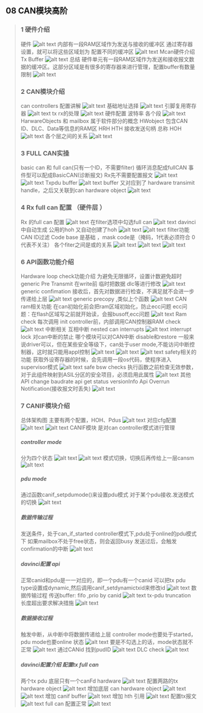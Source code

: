 ## 08 CAN模块高阶
> ### 1 硬件介绍
> 硬件
> ![alt text](image.png)
> 内部有一段RAM区域作为发送与接收的缓冲区
> 通过寄存器设置，就可以将这些区域划为
> 配置不同的缓冲区
> ![alt text](image-1.png)
> Mcan硬件介绍
> Tx Buffer
> ![alt text](image-2.png)
> 总结
> 硬件单元有一段RAM区域作为发送和接收报文数据的缓冲区。这部分区域是有很多的寄存器来进行管理，配置buffer有数量限制
> ![alt text](image-3.png)
> ### 2 CAN模块介绍
> can controllers 配置讲解
> ![alt text](image-4.png)
> 基础地址选择
> ![alt text](image-5.png)
> 引脚复用寄存器
> ![alt text](image-6.png)
> tx rx的处理
> ![alt text](image-7.png)
> 硬件配置 波特率 各个段
> ![alt text](image-8.png)
> HarwareObjects 和 mailbox
> 属于软件部分的概念
> HWobject 包含CAN ID、DLC、Data等信息的RAM区
> HRH HTH 接收发送句柄 总称 HOH
> ![alt text](image-9.png)
> 各个层之间的关系
> ![alt text](image-10.png)
> ### 3 FULL CAN实操
> basic can 和 full can(只有一个ID，不需要filter)
> 循环消息配成fullCAN 事件型可以配成BasicCAN(诊断报文)
> Rx先不需要配置报文
> ![alt text](image-15.png)
> ![alt text](image-12.png)
> Txpdu buffer
> ![alt text](image-13.png)
> buffer 又对应到了 hardware transimit handle，之后又关联到can hardware object
> ![alt text](image-14.png)
> ### 4 Rx full can 配置 （硬件层 ）
> Rx 的full can 配置
> ![alt text](image-16.png)
> 在filter选项中勾选full can
> ![alt text](image-17.png)
> davinci中自动生成
> 公用的hoh 又自动创建了hoh
> ![alt text](image-18.png)
> ![alt text](image-19.png)
> filter功能 CAN ID过滤
> Code base 是基础 ，mask code是（掩码，1代表必须符合 0代表不关注）
> 各个fiter之间是或的关系
> ![alt text](image-22.png)
> ![alt text](image-20.png)
> ![alt text](image-21.png)
> ### 6 API函数功能介绍
> Hardware loop check功能介绍
> 为避免无限循环，设置计数避免超时
> generic Pre Transmit
> 在write前 临时把数据 dlc等进行修改
> ![alt text](image-23.png)
> generic confimation
> 接收后，首先对数据进行检查，不满足就不会进一步传递给上层
> ![alt text](image-24.png)
> generic precopy ,类似上个函数
> ![alt text](image-25.png)
> CAN ram相关功能
> 在can初始化前会把ram区域初始化，防止ecc问题
> ecc问题：在flash区域写之前就开始读，会报busoff,ecc问题
> ![alt text](image-26.png)
> Ram check
> 每次调用 init controller前，内部调用CAN控制器RAM check
> ![alt text](image-27.png)
> 中断相关 互相中断 nested can interrupts
> ![alt text](image-28.png)
> interrupt lock 对can中断的禁止
> 哪个模块可以对CAN中断 disable和restore
>一般来说driver可以，但在某些安全等级下，can处于user mode,不能访问中断控制器，这时就只能用appl控制
> ![alt text](image-29.png)
> ![alt text](image-30.png)
> ![alt text](image-31.png)
> safety相关的功能
> 获取外设寄存器的时候，会先调用一段os代码，使程序进入supervisor模式
> ![alt text](image-32.png)
> safe bsw checks
> 执行函数之前检查无效参数，对于此组件映射到ASIL分区的安全项目，必须启用此属性
> ![alt text](image-33.png)
> 其他API
> change baudrate api
> get status
> versionInfo Api
> Overrun Notification(接收报文时丢失)
> ![alt text](image-35.png)
> ### 7 CANIF模块介绍
> 总体架构图
> 主要有两个配置，HOH、Pdus
> ![alt text](image-36.png)
> 对应cfg配置
> ![alt text](image-37.png)
> ![alt text](image-38.png)
> CANIF模块 是对can controller模式进行管理
> ##### controller mode
> 分为四个状态
> ![alt text](image-39.png)
> ![alt text](image-40.png)
> 模式切换，切换后再传给上一层cansm
> ![alt text](image-42.png)
> ##### pdu mode
> 通过函数canif_setpdumode()来设置pdu模式
> 对于某个pdu接收.发送模式的切换
> ![alt text](image-43.png)
> ##### 数据传输过程
> 发送条件，处于can_if_started controller模式下,pdu处于online的pdu模式下
> 如果mailbox不处于free状态，则会返回busy
> 发送过后，会触发confirmation的中断
> ![alt text](image-44.png)
> ##### davinci配置 api
> 正常canid和pdu是一一对应的，即一个pdu有一个canid
> 可以把tx pdu type设置成dynamic,然后调用canif_setdynamictxid来修改id
> ![alt text](image-45.png)
> 数据传输过程 传送buffer: fifo ,prio by canid
> ![alt text](image-46.png)
> tx-pdu truncation
> 长度超出要求解决措施
> ![alt text](image-47.png)
> ##### 数据接收过程
> 触发中断，从中断中将数据传递给上层
> controller mode也要处于started，pdu mode也要online 状态
> ![alt text](image-48.png)
> 要是不勾选上的话，mode状态就不正常
> ![alt text](image-49.png)
> 通过CANid 找到pudID
> ![alt text](image-50.png)
> DLC check
> ![alt text](image-51.png)
> ##### davinci配置介绍 配置tx full can
> 两个tx pdu 底层只有一个canFd hardware
> ![alt text](image-52.png)
> 配置两路的tx hardware object 
> ![alt text](image-53.png)
> 增加底层 can hardware object
> ![alt text](image-54.png)
> ![alt text](image-55.png)
> 增加 canif buffer
> ![alt text](image-56.png)
> 增加 hth 引用
> ![alt text](image-57.png)
> 配置tx报文
> ![alt text](image-58.png)
> full can 配置正常
> ![alt text](image-59.png)